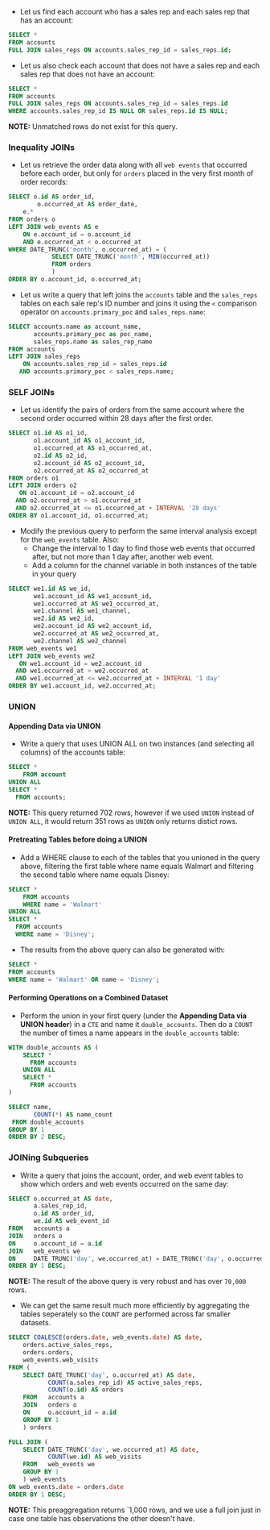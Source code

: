 - Let us find each account who has a sales rep and each sales rep that has an account:
```sql
SELECT *
FROM accounts
FULL JOIN sales_reps ON accounts.sales_rep_id = sales_reps.id;
```
- Let us also check each account that does not have a sales rep and each sales rep that does not have an account:
```sql
SELECT *
FROM accounts
FULL JOIN sales_reps ON accounts.sales_rep_id = sales_reps.id
WHERE accounts.sales_rep_id IS NULL OR sales_reps.id IS NULL;
```
**NOTE:** Unmatched rows do not exist for this query.
### Inequality JOINs
- Let us retrieve the order data along with all `web events` that occurred before each order, but only for `orders` placed in the very first month of order records:
```sql
SELECT o.id AS order_id,
        o.occurred_at AS order_date,
	e.*
FROM orders o
LEFT JOIN web_events AS e
	ON e.account_id = o.account_id
	AND e.occurred_at < o.occurred_at
WHERE DATE_TRUNC('month', o.occurred_at) = (
			SELECT DATE_TRUNC('month', MIN(occurred_at))
			FROM orders
			)
ORDER BY o.account_id, o.occurred_at;
```
- Let us write a query that left joins the `accounts` table and the `sales_reps` tables on each sale rep's ID number and joins it using the `<` comparison operator on `accounts.primary_poc` and `sales_reps.name`:
```sql
SELECT accounts.name as account_name,
       accounts.primary_poc as poc_name,
       sales_reps.name as sales_rep_name
FROM accounts
LEFT JOIN sales_reps
    ON accounts.sales_rep_id = sales_reps.id
   AND accounts.primary_poc < sales_reps.name;
```
### SELF JOINs
- Let us identify the pairs of orders from the same account where the second order occurred within 28 days after the first order. 
```sql
SELECT o1.id AS o1_id,
       o1.account_id AS o1_account_id,
       o1.occurred_at AS o1_occurred_at,
       o2.id AS o2_id,
       o2.account_id AS o2_account_id,
       o2.occurred_at AS o2_occurred_at
FROM orders o1
LEFT JOIN orders o2
   ON o1.account_id = o2.account_id
  AND o2.occurred_at > o1.occurred_at
  AND o2.occurred_at <= o1.occurred_at + INTERVAL '28 days'
ORDER BY o1.account_id, o1.occurred_at;
```
- Modify the previous query to perform the same interval analysis except for the `web_events` table. Also:  
	- Change the interval to 1 day to find those web events that occurred after, but not more than 1 day after, another web event.
	- Add a column for the channel variable in both instances of the table in your query
```sql
SELECT we1.id AS we_id,
       we1.account_id AS we1_account_id,
       we1.occurred_at AS we1_occurred_at,
       we1.channel AS we1_channel,
       we2.id AS we2_id,
       we2.account_id AS we2_account_id,
       we2.occurred_at AS we2_occurred_at,
       we2.channel AS we2_channel
FROM web_events we1 
LEFT JOIN web_events we2
   ON we1.account_id = we2.account_id
  AND we1.occurred_at > we2.occurred_at
  AND we1.occurred_at <= we2.occurred_at + INTERVAL '1 day'
ORDER BY we1.account_id, we2.occurred_at;
```
### UNION
#### Appending Data via UNION
- Write a query that uses UNION ALL on two instances (and selecting all columns) of the accounts table:
```sql
SELECT *
    FROM account
UNION ALL
SELECT *
  FROM accounts;
```
**NOTE:** This query returned 702 rows, however if we used `UNION` instead of `UNION ALL`, it would return 351 rows as `UNION` only returns distict rows.
#### Pretreating Tables before doing a UNION
- Add a WHERE clause to each of the tables that you unioned in the query above, filtering the first table where name equals Walmart and filtering the second table where name equals Disney:
```sql
SELECT *
    FROM accounts
    WHERE name = 'Walmart'
UNION ALL
SELECT *
  FROM accounts
  WHERE name = 'Disney';
```
- The results from the above query can also be generated with:
```sql
SELECT *
FROM accounts
WHERE name = 'Walmart' OR name = 'Disney';
```
#### Performing Operations on a Combined Dataset
- Perform the union in your first query (under the **Appending Data via UNION header**) in a `CTE` and name it `double_accounts`. Then do a `COUNT` the number of times a name appears in the `double_accounts` table:
```sql
WITH double_accounts AS (
    SELECT *
      FROM accounts
    UNION ALL
    SELECT *
      FROM accounts
)

SELECT name,
       COUNT(*) AS name_count
 FROM double_accounts 
GROUP BY 1
ORDER BY 2 DESC;
```
### JOINing Subqueries
- Write a query that joins the account, order, and web event tables to show which orders and web events occurred on the same day:
```sql
SELECT o.occurred_at AS date,
       a.sales_rep_id,
       o.id AS order_id,
       we.id AS web_event_id
FROM   accounts a
JOIN   orders o
ON     o.account_id = a.id
JOIN   web_events we
ON     DATE_TRUNC('day', we.occurred_at) = DATE_TRUNC('day', o.occurred_at)
ORDER BY 1 DESC;
```
**NOTE:** The result of the above query is very robust and has over `70,000` rows.
- We can get the same result much more efficiently by aggregating the tables seperately so the `COUNT` are performed across far smaller datasets. 
```sql
SELECT COALESCE(orders.date, web_events.date) AS date,
	orders.active_sales_reps,
	orders.orders,
	web_events.web_visits
FROM (
	SELECT DATE_TRUNC('day', o.occurred_at) AS date,
	       COUNT(a.sales_rep_id) AS active_sales_reps,
	       COUNT(o.id) AS orders
	FROM   accounts a
	JOIN   orders o
	ON     o.account_id = a.id
	GROUP BY 1
	) orders

FULL JOIN (
	SELECT DATE_TRUNC('day', we.occurred_at) AS date,
	       COUNT(we.id) AS web_visits
	FROM   web_events we
	GROUP BY 1
	) web_events
ON web_events.date = orders.date
ORDER BY 1 DESC;
```
**NOTE:**  This preaggregation returns `1,000 rows, and we use a full join just in case one table has observations the other doesn't have.
